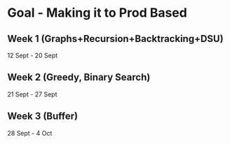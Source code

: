 # Goal - Making it to Prod Based
## Week 1 (Graphs+Recursion+Backtracking+DSU)
12 Sept - 20 Sept
## Week 2 (Greedy, Binary Search)
21 Sept - 27 Sept
## Week 3 (Buffer)
28 Sept - 4 Oct

